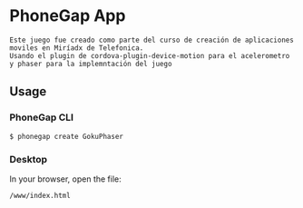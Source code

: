 # PhoneGap App 
	Este juego fue creado como parte del curso de creación de aplicaciones moviles en Miríadx de Telefonica.
	Usando el plugin de cordova-plugin-device-motion para el acelerometro y phaser para la implemntación del juego

## Usage

### PhoneGap CLI

    $ phonegap create GokuPhaser

### Desktop

In your browser, open the file:

    /www/index.html

